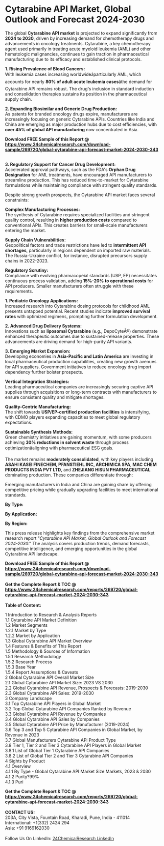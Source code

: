 <h1>Cytarabine API Market, Global Outlook and Forecast 2024-2030</h1><p>The global <strong>Cytarabine API market</strong> is projected to expand significantly from <strong>2024 to 2030</strong>, driven by increasing demand for chemotherapy drugs and advancements in oncology treatments. Cytarabine, a key chemotherapy agent used primarily in treating acute myeloid leukemia (AML) and other hematologic malignancies, continues to gain traction in pharmaceutical manufacturing due to its efficacy and established clinical protocols.</p><p><strong>1. Rising Prevalence of Blood Cancers:</strong><br>
With leukemia cases increasing worldwideâparticularly AML, which accounts for nearly <strong>80% of adult acute leukemia cases</strong>âthe demand for Cytarabine API remains robust. The drug's inclusion in standard induction and consolidation therapies sustains its position in the pharmaceutical supply chain.</p><p><strong>2. Expanding Biosimilar and Generic Drug Production:</strong><br>
As patents for branded oncology drugs expire, manufacturers are increasingly focusing on generic Cytarabine APIs. Countries like India and China are emerging as major production hubs due to cost efficiencies, with <strong>over 45% of global API manufacturing</strong> now concentrated in Asia.</p><div><b>Download FREE Sample of this Report @ 
            <a href="https://www.24chemicalresearch.com/download-sample/269720/global-cytarabine-api-forecast-market-2024-2030-343">
            https://www.24chemicalresearch.com/download-sample/269720/global-cytarabine-api-forecast-market-2024-2030-343</a></b></div><br><p><strong>3. Regulatory Support for Cancer Drug Development:</strong><br>
Accelerated approval pathways, such as the FDA's <strong>Orphan Drug Designation</strong> for AML treatments, have encouraged API manufacturers to streamline production. This has reduced time-to-market for Cytarabine formulations while maintaining compliance with stringent quality standards.</p><p>Despite strong growth prospects, the Cytarabine API market faces several constraints:</p><p><strong>Complex Manufacturing Processes:</strong><br>
    The synthesis of Cytarabine requires specialized facilities and stringent quality control, resulting in <strong>higher production costs</strong> compared to conventional APIs. This creates barriers for small-scale manufacturers entering the market.</p><p><strong>Supply Chain Vulnerabilities:</strong><br>
    Geopolitical factors and trade restrictions have led to <strong>intermittent API shortages</strong>, particularly in regions dependent on imported raw materials. The Russia-Ukraine conflict, for instance, disrupted precursors supply chains in 2022-2023.</p><p><strong>Regulatory Scrutiny:</strong><br>
    Compliance with evolving pharmacopeial standards (USP, EP) necessitates continuous process validation, adding <strong>15%-20% to operational costs</strong> for API producers. Smaller manufacturers often struggle with these requirements.</p><p><strong>1. Pediatric Oncology Applications:</strong><br>
Increased research into Cytarabine dosing protocols for childhood AML presents untapped potential. Recent studies indicate <strong>improved survival rates</strong> with optimized regimens, prompting further formulation development.</p><p><strong>2. Advanced Drug Delivery Systems:</strong><br>
Innovations such as <strong>liposomal Cytarabine</strong> (e.g., DepoCyteÂ®) demonstrate enhanced therapeutic outcomes due to sustained-release properties. These advancements are driving demand for high-purity API variants.</p><p><strong>3. Emerging Market Expansion:</strong><br>
Developing economies in <strong>Asia-Pacific and Latin America</strong> are investing in local pharmaceutical production capabilities, creating new growth avenues for API suppliers. Government initiatives to reduce oncology drug import dependency further bolster prospects.</p><p><strong>Vertical Integration Strategies:</strong><br>
    Leading pharmaceutical companies are increasingly securing captive API supplies through acquisitions or long-term contracts with manufacturers to ensure consistent quality and mitigate shortages.</p><p><strong>Quality-Centric Manufacturing:</strong><br>
    The shift towards <strong>USP/EP-certified production facilities</strong> is intensifying, with CDMO players expanding capacities to meet global regulatory expectations.</p><p><strong>Sustainable Synthesis Methods:</strong><br>
    Green chemistry initiatives are gaining momentum, with some producers achieving <strong>30% reductions in solvent waste</strong> through process optimizationâaligning with pharmaceutical ESG goals.</p><p>The market remains <strong>moderately consolidated</strong>, with key players including <strong>ASAHI KASEI FINECHEM, PFANSTIEHL INC, ARCHIMICA SPA, MAC CHEM PRODUCTS INDIA PVT LTD,</strong> and <strong>ZHEJIANG HISUN PHARMACEUTICAL</strong> dominating production. These companies differentiate through:</p><p>Emerging manufacturers in India and China are gaining share by offering competitive pricing while gradually upgrading facilities to meet international standards.</p><p><strong>By Type:</strong></p><p><strong>By Application:</strong></p><p><strong>By Region:</strong></p><p>This press release highlights key findings from the comprehensive market research report "<em>Cytarabine API Market, Global Outlook and Forecast 2024-2030</em>." The analysis covers production trends, demand forecasts, competitive intelligence, and emerging opportunities in the global Cytarabine API landscape.</p><div><b>Download FREE Sample of this Report @ 
            <a href="https://www.24chemicalresearch.com/download-sample/269720/global-cytarabine-api-forecast-market-2024-2030-343">
            https://www.24chemicalresearch.com/download-sample/269720/global-cytarabine-api-forecast-market-2024-2030-343</a></b></div><br><div><b>Get the Complete Report & TOC @ 
            <a href="https://www.24chemicalresearch.com/reports/269720/global-cytarabine-api-forecast-market-2024-2030-343">
            https://www.24chemicalresearch.com/reports/269720/global-cytarabine-api-forecast-market-2024-2030-343</a></b></div><br>
            <b>Table of Content:</b><p>1 Introduction to Research & Analysis Reports<br />
    1.1 Cytarabine API Market Definition<br />
    1.2 Market Segments<br />
        1.2.1 Market by Type<br />
        1.2.2 Market by Application<br />
    1.3 Global Cytarabine API Market Overview<br />
    1.4 Features & Benefits of This Report<br />
    1.5 Methodology & Sources of Information<br />
        1.5.1 Research Methodology<br />
        1.5.2 Research Process<br />
        1.5.3 Base Year<br />
        1.5.4 Report Assumptions & Caveats<br />
2 Global Cytarabine API Overall Market Size<br />
    2.1 Global Cytarabine API Market Size: 2023 VS 2030<br />
    2.2 Global Cytarabine API Revenue, Prospects & Forecasts: 2019-2030<br />
    2.3 Global Cytarabine API Sales: 2019-2030<br />
3 Company Landscape<br />
    3.1 Top Cytarabine API Players in Global Market<br />
    3.2 Top Global Cytarabine API Companies Ranked by Revenue<br />
    3.3 Global Cytarabine API Revenue by Companies<br />
    3.4 Global Cytarabine API Sales by Companies<br />
    3.5 Global Cytarabine API Price by Manufacturer (2019-2024)<br />
    3.6 Top 3 and Top 5 Cytarabine API Companies in Global Market, by Revenue in 2023<br />
    3.7 Global Manufacturers Cytarabine API Product Type<br />
    3.8 Tier 1, Tier 2 and Tier 3 Cytarabine API Players in Global Market<br />
        3.8.1 List of Global Tier 1 Cytarabine API Companies<br />
        3.8.2 List of Global Tier 2 and Tier 3 Cytarabine API Companies<br />
4 Sights by Product<br />
    4.1 Overview<br />
        4.1.1 By Type - Global Cytarabine API Market Size Markets, 2023 & 2030<br />
        4.1.2 Purity?99%<br />
        4.1.3 Puri</p><div><b>Get the Complete Report & TOC @ 
            <a href="https://www.24chemicalresearch.com/reports/269720/global-cytarabine-api-forecast-market-2024-2030-343">
            https://www.24chemicalresearch.com/reports/269720/global-cytarabine-api-forecast-market-2024-2030-343</a></b></div><br><b>CONTACT US:</b><br>
            203A, City Vista, Fountain Road, Kharadi, Pune, India - 411014<br>
            International: +1(332) 2424 294<br>
            Asia: +91 9169162030 <br><br>
            Follow Us On LinkedIn: <a href="https://www.linkedin.com/company/24chemicalresearch/">24ChemicalResearch LinkedIn</a>